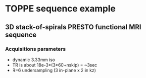 # TOPPE sequence example 

## 3D stack-of-spirals PRESTO functional MRI sequence

### Acquisitions parameters

+ dynamic 3.33mm iso
+ TR is about 18e-3*(3*60+nskip) = ~3sec
+ R=6 undersampling (3 in-plane x 2 in kz)
